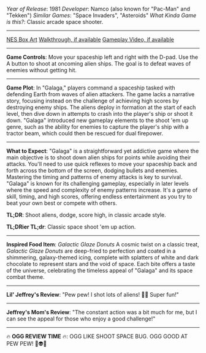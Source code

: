 *Year of Release*: 1981
*Developer*: Namco (also known for "Pac-Man" and "Tekken")
*Similar Games*: "Space Invaders", "Asteroids"
*What Kinda Game is this?*: Classic arcade space shooter.

---
[NES Box Art](https://www.google.com/search?tbm=isch&q=NES+Box+Art+Galaga) 
[Walkthrough, if available](https://www.google.com/search?q=Walkthrough+NES+Galaga)
[Gameplay Video, if available](https://www.youtube.com/results?search_query=gameplay+NES+Galaga) 

- - -
**Game Controls**:
Move your spaceship left and right with the D-pad. Use the A button to shoot at oncoming alien ships. The goal is to defeat waves of enemies without getting hit.

- - -
**Game Plot**: 
In "Galaga," players command a spaceship tasked with defending Earth from waves of alien attackers. The game lacks a narrative story, focusing instead on the challenge of achieving high scores by destroying enemy ships. The aliens deploy in formation at the start of each level, then dive down in attempts to crash into the player's ship or shoot it down. "Galaga" introduced new gameplay elements to the shoot 'em up genre, such as the ability for enemies to capture the player's ship with a tractor beam, which could then be rescued for dual firepower.

- - -
**What to Expect**: 
"Galaga" is a straightforward yet addictive game where the main objective is to shoot down alien ships for points while avoiding their attacks. You'll need to use quick reflexes to move your spaceship back and forth across the bottom of the screen, dodging bullets and enemies. Mastering the timing and patterns of enemy attacks is key to survival. "Galaga" is known for its challenging gameplay, especially in later levels where the speed and complexity of enemy patterns increase. It's a game of skill, timing, and high scores, offering endless entertainment as you try to beat your own best or compete with others.

**TL;DR**:
Shoot aliens, dodge, score high, in classic arcade style.

**TL;DRier TL;dr**: 
Classic space shoot 'em up action.

---
**Inspired Food Item**: *Galactic Glaze Donuts*
A cosmic twist on a classic treat, *Galactic Glaze Donuts* are deep-fried to perfection and coated in a shimmering, galaxy-themed icing, complete with splatters of white and dark chocolate to represent stars and the void of space. Each bite offers a taste of the universe, celebrating the timeless appeal of "Galaga" and its space combat theme.

---
**Lil' Jeffrey's Review**: "Pew pew! I shot lots of aliens! 🚀👾 Super fun!"

---
**Jeffrey's Mom's Review**: "The constant action was a bit much for me, but I can see the appeal for those who enjoy a good challenge!"

---
🔥 **OGG REVIEW TIME** 🔥: OGG LIKE SHOOT SPACE BUG. OGG GOOD AT PEW PEW! 🚀👽🔥